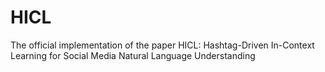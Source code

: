 # HICL
The official implementation of the paper HICL: Hashtag-Driven In-Context Learning for Social Media Natural Language Understanding
